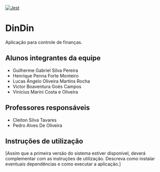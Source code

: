 [![Jest](https://github.com/ICEI-PUC-Minas-PPLES-TI/plf-es-2022-1-ti5-5104100-DinDin/actions/workflows/Jest.yml/badge.svg?branch=master)](https://github.com/ICEI-PUC-Minas-PPLES-TI/plf-es-2022-1-ti5-5104100-DinDin/actions/workflows/Jest.yml)

# DinDin

Aplicação para controle de finanças.

## Alunos integrantes da equipe

* Guilherme Gabriel Silva Pereira
* Henrique Penna Forte Monteiro
* Lucas Ângelo Oliveira Martins Rocha
* Victor Boaventura Goés Campos
* Vinícius Marini Costa e Oliveira

## Professores responsáveis

* Cleiton Silva Tavares
* Pedro Alves De Oliveira

## Instruções de utilização

[Assim que a primeira versão do sistema estiver disponível, deverá complementar com as instruções de utilização. Descreva como instalar eventuais dependências e como executar a aplicação.]
